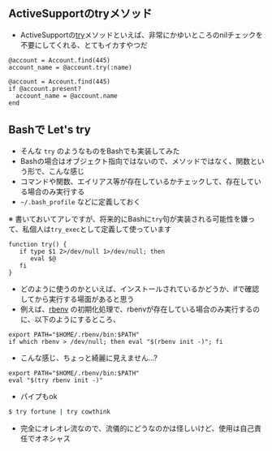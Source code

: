 
## ActiveSupportのtryメソッド

- ActiveSupportの[try](http://guides.rubyonrails.org/active_support_core_extensions.html#try)メソッドといえば、非常にかゆいところのnilチェックを不要にしてくれる、とてもイカすやつだ

```
@account = Account.find(445)
account_name = @account.try(:name)
```

```
@account = Account.find(445)
if @account.present?
  account_name = @account.name
end
```


## Bashで Let's try

- そんな `try` のようなものをBashでも実装してみた
- Bashの場合はオブジェクト指向ではないので、メソッドではなく、関数という形で、こんな感じ
- コマンドや関数、エイリアス等が存在しているかチェックして、存在している場合のみ実行する
- `~/.bash_profile` などに定義しておく

※ 書いておいてアレですが、将来的にBashに`try`句が実装される可能性を嫌って、私個人は`try_exec`として定義して使っています

```Bash:~/.bash_profile
function try() {
   if type $1 2>/dev/null 1>/dev/null; then
      eval $@
   fi
}
```

- どのように使うのかといえば、インストールされているかどうか、ifで確認してから実行する場面があると思う
- 例えば、[rbenv](https://github.com/rbenv/rbenv) の初期化処理で、rbenvが存在している場合のみ実行するのに、以下のようにするところ、

```Bash:~/.bash_profile
export PATH="$HOME/.rbenv/bin:$PATH"
if which rbenv > /dev/null; then eval "$(rbenv init -)"; fi
```

- こんな感じ、ちょっと綺麗に見えません...?

```Bash:~/.bash_profile
export PATH="$HOME/.rbenv/bin:$PATH"
eval "$(try rbenv init -)"
```

- パイプもok

```Bash
$ try fortune | try cowthink
```

- 完全にオレオレ流なので、流儀的にどうなのかは怪しいけど、使用は自己責任でオネシャス

